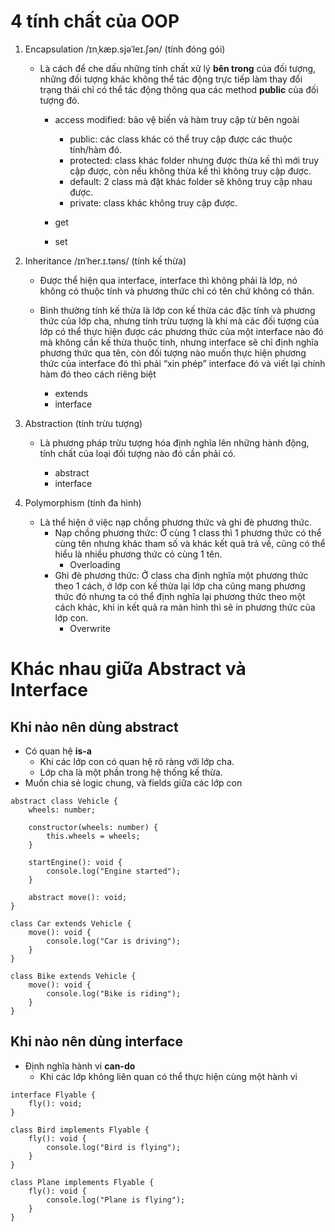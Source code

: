 # 4 tính chất của OOP

1. Encapsulation /ɪnˌkæp.sjəˈleɪ.ʃən/ (tính đóng gói)

   - Là cách để che dấu những tính chất xử lý **bên trong** của đối tượng, những đối tượng khác không thể tác động trực tiếp làm thay đổi trạng thái chỉ có thể tác động thông qua các method **public** của đối tượng đó.

     - access modified: bảo vệ biến và hàm truy cập từ bên ngoài

       - public: các class khác có thể truy cập được các thuộc tính/hàm đó.
       - protected: class khác folder nhưng được thừa kế thì mới truy cập được, còn nếu không thừa kế thì không truy cập được.
       - default: 2 class mà đặt khác folder sẽ không truy cập nhau được.
       - private: class khác không truy cập được.

     - get
     - set

2. Inheritance /ɪnˈher.ɪ.təns/ (tính kế thừa)

   - Được thể hiện qua interface, interface thì không phải là lớp, nó không có thuộc tính và phương thức chỉ có tên chứ không có thân.
   - Bình thường tính kế thừa là lớp con kế thừa các đặc tính và phương thức của lớp cha, nhưng tính trừu tượng là khi mà các đối tượng của lớp có thể thực hiện được các phương thức của một interface nào đó mà không cần kế thừa thuộc tính, nhưng interface sẽ chỉ định nghĩa phương thức qua tên, còn đối tượng nào muốn thực hiện phương thức của interface đó thì phải “xin phép” interface đó và viết lại chính hàm đó theo cách riêng biệt

     - extends
     - interface

3. Abstraction (tính trừu tượng)

   - Là phương pháp trừu tượng hóa định nghĩa lên những hành động, tính chất của loại đối tượng nào đó cần phải có.

     - abstract
     - interface

4. Polymorphism (tính đa hình)
   - Là thể hiện ở việc nạp chồng phương thức và ghi đè phương thức.
     - Nạp chồng phương thức: Ở cùng 1 class thì 1 phương thức có thể cùng tên nhưng khác tham số và khác kết quả trả về, cũng có thể hiểu là nhiều phương thức có cùng 1 tên.
       - Overloading
     - Ghi đè phương thức: Ở class cha định nghĩa một phương thức theo 1 cách, ở lớp con kế thừa lại lớp cha cũng mang phương thức đó nhưng ta có thể định nghĩa lại phương thức theo một cách khác, khi in kết quả ra màn hình thì sẽ in phương thức của lớp con.
       - Overwrite

# Khác nhau giữa Abstract và Interface

## Khi nào nên dùng abstract

- Có quan hệ **is-a**
  - Khi các lớp con có quan hệ rõ ràng với lớp cha.
  - Lớp cha là một phần trong hệ thống kế thừa.
- Muốn chia sẻ logic chung, và fields giữa các lớp con

```
abstract class Vehicle {
    wheels: number;

    constructor(wheels: number) {
        this.wheels = wheels;
    }

    startEngine(): void {
        console.log("Engine started");
    }

    abstract move(): void;
}

class Car extends Vehicle {
    move(): void {
        console.log("Car is driving");
    }
}

class Bike extends Vehicle {
    move(): void {
        console.log("Bike is riding");
    }
}

```

## Khi nào nên dùng interface

- Định nghĩa hành vi **can-do**
  - Khi các lớp không liên quan có thể thực hiện cùng một hành vi

```
interface Flyable {
    fly(): void;
}

class Bird implements Flyable {
    fly(): void {
        console.log("Bird is flying");
    }
}

class Plane implements Flyable {
    fly(): void {
        console.log("Plane is flying");
    }
}

```
